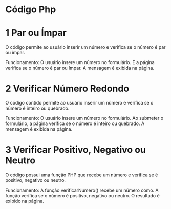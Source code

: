 # Código Php

# 1 Par ou Ímpar
O código permite ao usuário inserir um número e verifica se o número é par ou ímpar.

Funcionamento:
O usuário insere um número no formulário.
E a página verifica se o número é par ou ímpar.
A mensagem é exibida na página.

# 2 Verificar Número Redondo
O código contido permite ao usuário inserir um número e verifica se o número é inteiro ou quebrado.

Funcionamento:
O usuário insere um número no formulário.
Ao submeter o formulário, a página verifica se o número é inteiro ou quebrado.
A mensagem é exibida na página.

# 3 Verificar Positivo, Negativo ou Neutro
O código possui uma função PHP que recebe um número e verifica se é positivo, negativo ou neutro.

Funcionamento:
A função verificarNumero() recebe um número como.
A função verifica se o número é positivo, negativo ou neutro.
O resultado é exibido na página.